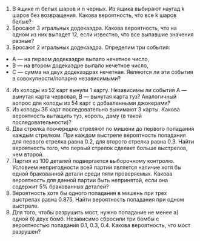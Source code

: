 1. В ящике m белых шаров и n черных. Из ящика выбирают наугад k шаров без возвращения. Какова вероятность, что все k шаров белые?
2. Бросают 3 игральных додекаэдра. Какова вероятность, что на одном из них выпадет 12, если известно, что все выпавшие значения разные?
3. Бросают 2 игральных додекаэдра. Определим три события:
- A — на первом додекаэдре выпало нечетное число,
- B — на втором додекаэдре выпало нечетное число,
- C — сумма на двух додекаэдрах нечетная.
Являются ли эти события в совокупности/попарно независимыми?
4. Из колоды из 52 карт вынули 1 карту. Независимы ли события A — вынутая карта червовая, B — вынутая карта туз? Аналогичный вопрос для колоды из 54 карт с добавленными джокерами?
5. Из колоды 36 карт последовательно вынимают 3 карты. Какова вероятность вытащить туз, король, даму (в такой последовательности)?
6. Два стрелка поочередно стреляют по мишени до первого попадания каждым стрелком. При каждом выстреле вероятность попадания для первого стрелка равна 0.2, для второго стрелка равна 0.3. Найти вероятность того, что первый стрелок сделает больше выстрелов, чем второй.
7. Партия из 100 деталей подвергается выборочному контролю. Условием непригодности всей партии является наличие хотя бы одной бракованной детали среди пяти проверяемых. Какова вероятность для данной партии быть непринятой, если она содержит 5% бракованных деталей?
8. Вероятность хотя бы одного попадания в мишень при трех выстрелах равна 0.875. Найти вероятность попадания при одном выстреле.
9. Для того, чтобы разрушить мост, нужно попадание не менее а) одной б) двух бомб. Независимо сбросили три бомбы с вероятностью попадания 0.1, 0.3, 0.4. Какова вероятность, что мост разрушен?